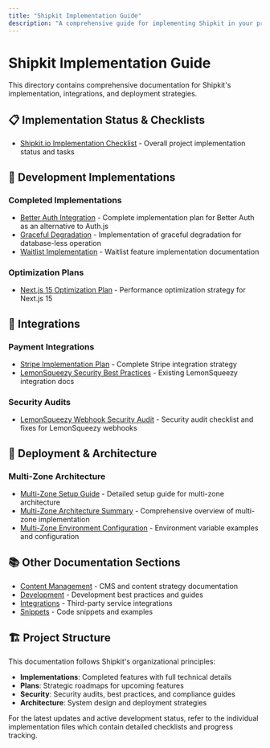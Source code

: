 ```yaml
---
title: "Shipkit Implementation Guide"
description: "A comprehensive guide for implementing Shipkit in your project, covering setup, configuration, and best practices for getting started."
---
```


# Shipkit Implementation Guide

This directory contains comprehensive documentation for Shipkit's implementation, integrations, and deployment strategies.

## 📋 Implementation Status & Checklists

- [Shipkit.io Implementation Checklist](./shipkit-io-implementation-checklist.md) - Overall project implementation status and tasks

## 🔧 Development Implementations

### Completed Implementations

- [Better Auth Integration](./development/implementations/better-auth-implementation.md) - Complete implementation plan for Better Auth as an alternative to Auth.js
- [Graceful Degradation](./development/implementations/GRACEFUL_DEGRADATION_COMPLETE.md) - Implementation of graceful degradation for database-less operation
- [Waitlist Implementation](./development/implementations/WAITLIST_IMPLEMENTATION.md) - Waitlist feature implementation documentation

### Optimization Plans

- [Next.js 15 Optimization Plan](./development/implementations/NEXTJS_15_OPTIMIZATION_PLAN.md) - Performance optimization strategy for Next.js 15

## 🔗 Integrations

### Payment Integrations

- [Stripe Implementation Plan](./integrations/stripe-implementation-plan.md) - Complete Stripe integration strategy
- [LemonSqueezy Security Best Practices](./integrations/lemonsqueezy-webhooks-best-practices.md) - Existing LemonSqueezy integration docs

### Security Audits

- [LemonSqueezy Webhook Security Audit](./integrations/security/LEMONSQUEEZY_WEBHOOK_SECURITY_AUDIT.md) - Security audit checklist and fixes for LemonSqueezy webhooks

## 🚀 Deployment & Architecture

### Multi-Zone Architecture

- [Multi-Zone Setup Guide](./deployment/multi-zone-setup.md) - Detailed setup guide for multi-zone architecture
- [Multi-Zone Architecture Summary](./deployment/multi-zone-summary.md) - Comprehensive overview of multi-zone implementation
- [Multi-Zone Environment Configuration](./deployment/multi-zone-env-example.md) - Environment variable examples and configuration

## 📚 Other Documentation Sections

- [Content Management](./content-management/) - CMS and content strategy documentation
- [Development](./development/) - Development best practices and guides
- [Integrations](./integrations/) - Third-party service integrations
- [Snippets](./snippets/) - Code snippets and examples

## 🏗️ Project Structure

This documentation follows Shipkit's organizational principles:

- **Implementations**: Completed features with full technical details
- **Plans**: Strategic roadmaps for upcoming features
- **Security**: Security audits, best practices, and compliance guides
- **Architecture**: System design and deployment strategies

For the latest updates and active development status, refer to the individual implementation files which contain detailed checklists and progress tracking.
